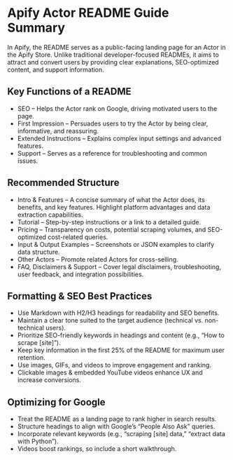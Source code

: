 # Apify Actor README Guide Summary

In Apify, the README serves as a public-facing landing page for an Actor in the Apify Store. Unlike traditional developer-focused READMEs, it aims to attract and convert users by providing clear explanations, SEO-optimized content, and support information.

## Key Functions of a README

- SEO – Helps the Actor rank on Google, driving motivated users to the page.
- First Impression – Persuades users to try the Actor by being clear, informative, and reassuring.
- Extended Instructions – Explains complex input settings and advanced features.
- Support – Serves as a reference for troubleshooting and common issues.

## Recommended Structure

- Intro & Features – A concise summary of what the Actor does, its benefits, and key features. Highlight platform advantages and data extraction capabilities.
- Tutorial – Step-by-step instructions or a link to a detailed guide.
- Pricing – Transparency on costs, potential scraping volumes, and SEO-optimized cost-related queries.
- Input & Output Examples – Screenshots or JSON examples to clarify data structure.
- Other Actors – Promote related Actors for cross-selling.
- FAQ, Disclaimers & Support – Cover legal disclaimers, troubleshooting, user feedback, and integration possibilities.

## Formatting & SEO Best Practices

- Use Markdown with H2/H3 headings for readability and SEO benefits.
- Maintain a clear tone suited to the target audience (technical vs. non-technical users).
- Prioritize SEO-friendly keywords in headings and content (e.g., “How to scrape [site]”).
- Keep key information in the first 25% of the README for maximum user retention.
- Use images, GIFs, and videos to improve engagement and ranking.
- Clickable images & embedded YouTube videos enhance UX and increase conversions.

## Optimizing for Google

- Treat the README as a landing page to rank higher in search results.
- Structure headings to align with Google’s “People Also Ask” queries.
- Incorporate relevant keywords (e.g., “scraping [site] data,” “extract data with Python”).
- Videos boost rankings, so include a short walkthrough.
